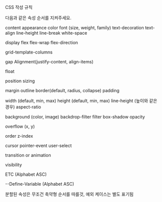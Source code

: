 
CSS 작성 규칙

다음과 같은 속성 순서를 지켜주세요.

content
appearance
color
font (size, weight, family)
text-decoration
text-align
line-height
line-break
white-space

display
flex
flex-wrap
flex-direction

grid-template-columns

gap
Alignment(justify-content, align-items)

float

position
sizing

margin
outline
border(default, radius, collapse)
padding

width (default, min, max)
height (default, min, max)
line-height (높이와 같은 경우)
aspect-ratio

background (color, image)
backdrop-filter
filter
box-shadow
opacity

overflow (x, y)

order
z-index

cursor
pointer-event
user-select

transition or animation

visibility

ETC (Alphabet ASC)

--Define-Variable (Alphabet ASC)


분할된 속성은 무조건 축약형 순서를 따를것, 예외 케이스는 별도 표기됨